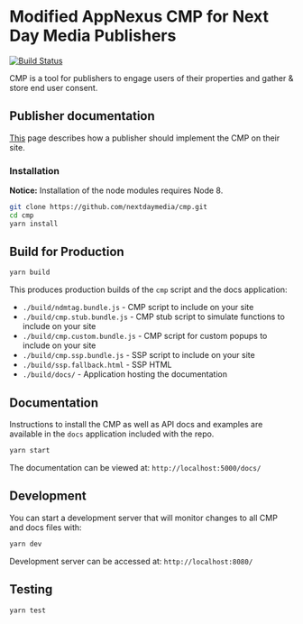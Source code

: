 # Modified AppNexus CMP for Next Day Media Publishers

[![Build Status](https://travis-ci.org/nextdaymedia/cmp.svg?branch=master)](https://travis-ci.org/nextdaymedia/cmp)

CMP is a tool for publishers to engage users of their properties and gather & store end user consent.

## Publisher documentation
[This](docs/README.md) page describes how a publisher should implement the CMP on their site.

### Installation

**Notice:** Installation of the node modules requires Node 8.

```sh
git clone https://github.com/nextdaymedia/cmp.git
cd cmp
yarn install
```

## Build for Production

```sh
yarn build
```

This produces production builds of the `cmp` script and the docs application:
+ `./build/ndmtag.bundle.js` - CMP script to include on your site
+ `./build/cmp.stub.bundle.js` - CMP stub script to simulate functions to include on your site
+ `./build/cmp.custom.bundle.js` - CMP script for custom popups to include on your site
+ `./build/cmp.ssp.bundle.js` - SSP script to include on your site
+ `./build/ssp.fallback.html` - SSP HTML
+ `./build/docs/` - Application hosting the documentation

## Documentation

Instructions to install the CMP as well as API docs and examples are available in the `docs`
application included with the repo.

```sh
yarn start
```

The documentation can be viewed at:
`http://localhost:5000/docs/`

## Development
You can start a development server that will monitor changes to all CMP and docs files with:
```sh
yarn dev
```

Development server can be accessed at:
`http://localhost:8080/`

## Testing

```sh
yarn test
```
